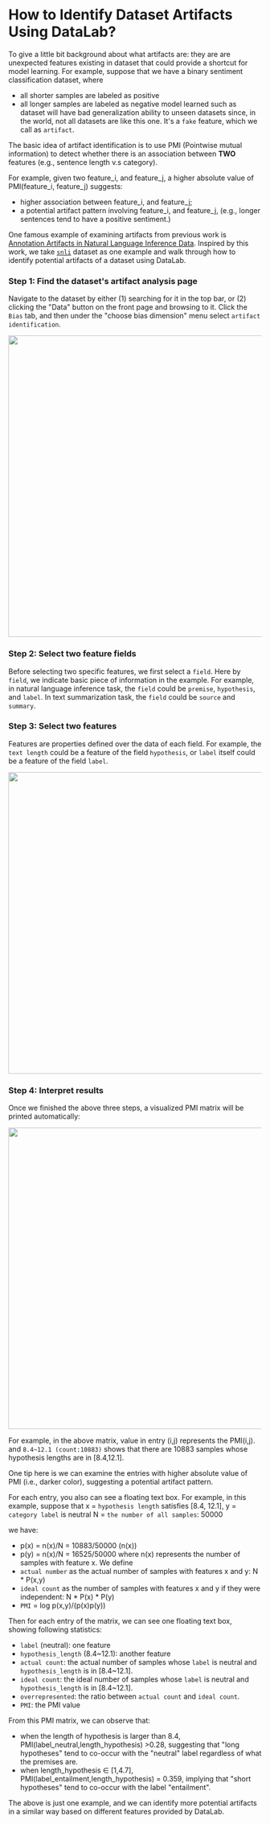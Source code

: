 # How to Identify Dataset Artifacts Using DataLab?

To give a little bit background about what artifacts are: 
they are are unexpected features existing in dataset that could provide a shortcut for model learning. For example, suppose that we have a binary 
sentiment classification dataset, where
* all shorter samples are labeled as positive
* all longer samples are labeled as negative
model learned such as dataset will have bad generalization ability to unseen datasets since, in the world, not all datasets are like this one. It's a `fake` feature, which we 
call as `artifact`.



The basic idea of artifact identification is to use PMI (Pointwise mutual information) to detect whether there
is an association between **TWO** features (e.g., sentence length v.s category).

For example, given two feature_i, and feature_j, a higher absolute value of PMI(feature_i, feature_j) 
suggests: 
* higher association between feature_i, and feature_j; 
* a potential artifact pattern involving feature_i, and feature_j, (e.g., longer sentences tend to have a positive sentiment.)


One famous example of examining artifacts from previous work is [Annotation Artifacts in Natural Language Inference Data](https://arxiv.org/pdf/1803.02324.pdf).
Inspired by this work, we take [`snli`](http://datalab.nlpedia.ai/normal_dataset/617794bfb7314cb4146d2384/dataset_bias) dataset 
as one example and walk through how to identify potential artifacts of a dataset using DataLab.
 


### Step 1: Find the dataset's artifact analysis page
Navigate to the dataset by either (1) searching for it in the top bar, or (2) clicking the "Data" button on the front page and browsing to it.
Click the `Bias` tab, and then under the "choose bias dimension" menu select `artifact identification`.


<img src="https://user-images.githubusercontent.com/59123869/154880168-d6def7f6-2833-4665-a490-3cb09fd199d4.png" width="600">


 


### Step 2: Select two feature fields

Before selecting two specific features, we first select a `field`.
Here by `field`, we indicate basic piece of information in the example.
For example, in natural language inference task, the `field` could be `premise`, `hypothesis`, and `label`.
In text summarization task, the `field` could be `source` and `summary`.


### Step 3: Select two features
Features are properties defined over the data of each field. For example,
the `text length` could be a feature of the field `hypothesis`, or `label` itself could be a feature of the field `label`.


<img src="https://user-images.githubusercontent.com/59123869/154881277-c1b1de9a-3a07-4446-8a2b-e9fbad161d75.png" width="600">



### Step 4: Interpret results
Once we finished the above three steps, a visualized PMI matrix will be printed automatically:
 


<img src="https://user-images.githubusercontent.com/59123869/154881323-0e614f18-571d-4340-b991-91e5b35f3f80.png" width="600">



For example, in the above matrix, value in entry (i,j) represents the PMI(i,j).
and `8.4~12.1 (count:10883)` shows that there are 10883 samples whose hypothesis lengths are in [8.4,12.1].


One tip here is we can examine the entries with higher absolute value of PMI (i.e., darker color), suggesting a potential artifact pattern.

For each entry, you also can see a floating text box. For example, in this example, suppose that
x = `hypothesis length` satisfies [8.4, 12.1],
y = `category label` is neutral
N = `the number of all samples`: 50000

we have:

* p(x) = n(x)/N = 10883/50000  (n(x))
* p(y) = n(x)/N = 16525/50000
where n(x) represents the number of samples with feature x.
We define
* `actual number` as the actual number of samples with features x and y: N * P(x,y) 
* `ideal count` as the number of samples with features x and y if they were independent: N * P(x) * P(y)
* `PMI` = log p(x,y)/(p(x)p(y))

Then for each entry of the matrix, we can see one floating text box, showing following statistics:
* `label` (neutral): one feature
* `hypothesis_length` (8.4~12.1): another feature
* `actual count`: the actual number of samples whose `label` is neutral and `hypothesis_length` is in [8.4~12.1].
* `ideal count`: the ideal number of samples whose `label` is neutral and `hypothesis_length` is in [8.4~12.1].
* `overrepresented`: the ratio between `actual count` and `ideal count`.
* `PMI`: the PMI value  

From this PMI matrix, we can observe that:
* when the length of hypothesis is larger than 8.4, PMI(label_neutral,length_hypothesis) >0.28, suggesting that "long hypotheses" tend to co-occur with 
  the "neutral" label regardless of what the premises are.
* when length_hypothesis ∈ [1,4.7], PMI(label_entailment,length_hypothesis) = 0.359, implying that "short hypotheses" tend to co-occur 
  with the label "entailment".

The above is just one example, and we can identify more potential artifacts in a similar way based on different features provided by DataLab.

